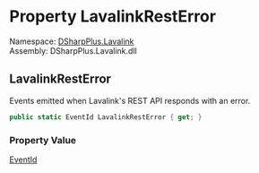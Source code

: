 # Property LavalinkRestError

Namespace: [DSharpPlus.Lavalink](DSharpPlus.Lavalink.md)  
Assembly: DSharpPlus.Lavalink.dll

## <a id="DSharpPlus_Lavalink_LavalinkEvents_LavalinkRestError"></a>LavalinkRestError

Events emitted when Lavalink's REST API responds with an error.

```csharp
public static EventId LavalinkRestError { get; }
```

### Property Value

[EventId](https://learn.microsoft.com/dotnet/api/microsoft.extensions.logging.eventid)

